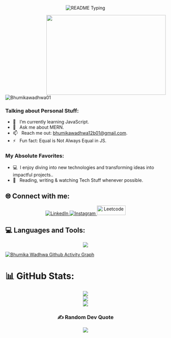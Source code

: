 <p align="center">
  <img src="https://readme-typing-svg.demolab.com/?lines=Hello+user%F0%9F%99%8B%E2%80%8D%E2%99%82%EF%B8%8F;Welcome+to+my+GitHub+profile!;My+name+is+Bhumika+Wadhwa;I+am+a+Front+end+Developer&font=Consolas&color=00AFEC&size=22&center=true&width=800&height=50&duration=2900&pause=1000" alt="README Typing">
</p>
<img align="right" height="250" width="375" alt="" src="https://media3.giphy.com/media/v1.Y2lkPTc5MGI3NjExaDNyMmk5ZTM2OG02ZTF0ZjNxOXU3Y2Nld2t6ZW55NG9iN3RkNzR1MiZlcD12MV9pbnRlcm5hbF9naWZfYnlfaWQmY3Q9Zw/2IudUHdI075HL02Pkk/giphy.gif" />

<p align="left"> <img src="https://komarev.com/ghpvc/?username=Bhumikawadhwa01&label=Profile%20views&color=0e75b6&style=flat" alt="Bhumikawadhwa01" /> </p>

### Talking about Personal Stuff:
- 🌱 &nbsp; I’m currently learning JavaScript.
- 💬 &nbsp; Ask me about MERN.
- 📫 &nbsp; Reach me out: bhumikawadhwa12b01@gmail.com.
- ⚡ &nbsp; Fun fact: Equal is Not Always Equal in JS.

### My Absolute Favorites:
- 💻 &nbsp;I enjoy diving into new technologies and transforming ideas into impactful projects..
- 📰 &nbsp; Reading, writing & watching Tech Stuff whenever possible.

## 🌐 Connect with me:
<p align="center"> <a href="https://www.linkedin.com/in/bhumika-wadhwa-0b4b0924b/"> <img src="https://img.shields.io/badge/LinkedIn-%230077B5.svg?logo=linkedin&logoColor=white&style=for-the-badge" alt="LinkedIn" /> </a> <a href="https://instagram.com/itz._.bhumika10/"> <img src="https://img.shields.io/badge/Instagram-%23E4405F.svg?logo=Instagram&logoColor=white&style=for-the-badge" alt="Instagram" /> </a> <a href="https://leetcode.com/u/Bhumika_wadhwa/"> <img src="https://repository-images.githubusercontent.com/408927712/1c5ce46e-266f-43f0-b543-75bf341239b5"  height="30px" width="90px" alt="Leetcode" /> </a> </p> 

## 💻 Languages and Tools:
<p align="center">
<img src="https://skillicons.dev/icons?i=html,css,js,react,mongodb,java,mysql,git,github,postman,vscode&perline=13" />        
</p>

[![Bhumika Wadhwa Github Activity Graph](https://github-readme-activity-graph.vercel.app/graph?username=22bcs10293&bg_color=%23F7DF1E&color=ffffff&line=00AFEC&point=403d3d&area=true&hide_border=true)](https://github.com/22bcs10293/github-readme-activity-graph)

# 📊 GitHub Stats:
<div align="center">
         
![](https://github-readme-stats.vercel.app/api/top-langs/?username=22bcs10293&theme=omni&hide_border=false&include_all_commits=false&count_private=false&layout=compact) <br/>
![](https://github-readme-stats.vercel.app/api?username=22bcs10293&theme=omni&hide_border=false&include_all_commits=false&count_private=false)<br/>
![](https://github-readme-streak-stats.herokuapp.com/?user=22bcs10293&theme=omni&hide_border=false)<br/>

### ✍️ Random Dev Quote
![](https://quotes-github-readme.vercel.app/api?type=horizontal&theme=radical)   
</div>
